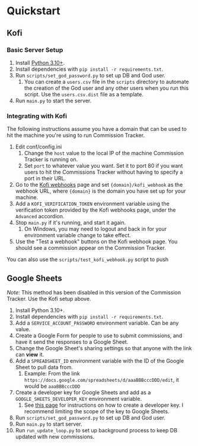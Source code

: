 # Quickstart

## Kofi

### Basic Server Setup

1. Install [Python 3.10+](https://www.python.org/downloads/).
2. Install dependencies with `pip install -r requirements.txt`.
3. Run `scripts/set_god_password.py` to set up DB and God user.
   1. You can create a `users.csv` file in the `scripts` directory to automate the creation of the God user and any other users when you run this script. Use the `users.csv.dist` file as a template.
4. Run `main.py` to start the server.

### Integrating with Kofi

The following instructions assume you have a domain that can be used to hit the machine you're using to run Commission Tracker.

1. Edit conf/config.ini
   1. Change the `host` value to the local IP of the machine Commission Tracker is running on.
   2. Set `port` to whatever value you want. Set it to port 80 if you want users to hit the Commissions Tracker without having to specify a port in their URL.
2. Go to the [Kofi webhooks](https://ko-fi.com/manage/webhooks) page and set `{domain}/kofi_webhook` as the webhook URL, where `{domain}` is the domain you have set up for your machine.
3. Add a `KOFI_VERIFICATION_TOKEN` environment variable using the verification token provided by the Kofi webhooks page, under the `Advanced` accordion.
4. Stop `main.py` if it's running, and start it again.
   1. On Windows, you may need to logout and back in for your environment variable change to take effect.
5. Use the "Test a webhook" buttons on the Kofi webhook page. You should see a commission appear on the Commission Tracker. 

You can also use the `scripts/test_kofi_webhook.py` script to push 

## Google Sheets

_Note:_ This method has been disabled in this version of the Commission Tracker. Use the Kofi setup above.

1. Install Python 3.10+.
2. Install dependencies with `pip install -r requirements.txt`.
3. Add a `SERVICE_ACCOUNT_PASSWORD` environment variable. Can be any value.
4. Create a Google Form for people to use to submit commissions, and have it send the responses to a Google Sheet.
5. Change the Google Sheet's sharing settings so that anyone with the link can **view** it.
6. Add a `SPREADSHEET_ID` environment variable with the ID of the Google Sheet to pull data from.
   1. Example: From the link `https://docs.google.com/spreadsheets/d/aaaBBBcccDDD/edit`, it would be `aaaBBBcccDDD`
7. Create a developer key for Google Sheets and add as a `GOOGLE_SHEETS_DEVELOPER_KEY` environment variable.
   1. See [this page](https://cloud.google.com/docs/authentication/api-keys) for instructions on how to create a developer key. I recommend limiting the scope of the key to Google Sheets.
8. Run `scripts/set_god_password.py` to set up DB and God user.
9. Run `main.py` to start server.
10. Run `run_update_loop.py` to set up background process to keep DB updated with new commissions.